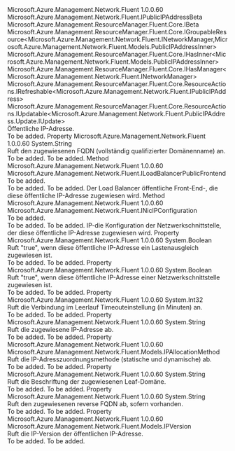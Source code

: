 <Type Name="IPublicIPAddress" FullName="Microsoft.Azure.Management.Network.Fluent.IPublicIPAddress">
  <TypeSignature Language="C#" Value="public interface IPublicIPAddress : Microsoft.Azure.Management.Network.Fluent.IPublicIPAddressBeta, Microsoft.Azure.Management.ResourceManager.Fluent.Core.IBeta, Microsoft.Azure.Management.ResourceManager.Fluent.Core.IGroupableResource&lt;Microsoft.Azure.Management.Network.Fluent.INetworkManager,Microsoft.Azure.Management.Network.Fluent.Models.PublicIPAddressInner&gt;, Microsoft.Azure.Management.ResourceManager.Fluent.Core.IHasInner&lt;Microsoft.Azure.Management.Network.Fluent.Models.PublicIPAddressInner&gt;, Microsoft.Azure.Management.ResourceManager.Fluent.Core.IHasManager&lt;Microsoft.Azure.Management.Network.Fluent.INetworkManager&gt;, Microsoft.Azure.Management.ResourceManager.Fluent.Core.ResourceActions.IRefreshable&lt;Microsoft.Azure.Management.Network.Fluent.IPublicIPAddress&gt;, Microsoft.Azure.Management.ResourceManager.Fluent.Core.ResourceActions.IUpdatable&lt;Microsoft.Azure.Management.Network.Fluent.PublicIPAddress.Update.IUpdate&gt;" />
  <TypeSignature Language="ILAsm" Value=".class public interface auto ansi abstract IPublicIPAddress implements class Microsoft.Azure.Management.Network.Fluent.IPublicIPAddressBeta, class Microsoft.Azure.Management.ResourceManager.Fluent.Core.IBeta, class Microsoft.Azure.Management.ResourceManager.Fluent.Core.IGroupableResource`2&lt;class Microsoft.Azure.Management.Network.Fluent.INetworkManager, class Microsoft.Azure.Management.Network.Fluent.Models.PublicIPAddressInner&gt;, class Microsoft.Azure.Management.ResourceManager.Fluent.Core.IHasId, class Microsoft.Azure.Management.ResourceManager.Fluent.Core.IHasInner`1&lt;class Microsoft.Azure.Management.Network.Fluent.Models.PublicIPAddressInner&gt;, class Microsoft.Azure.Management.ResourceManager.Fluent.Core.IHasManager`1&lt;class Microsoft.Azure.Management.Network.Fluent.INetworkManager&gt;, class Microsoft.Azure.Management.ResourceManager.Fluent.Core.IHasName, class Microsoft.Azure.Management.ResourceManager.Fluent.Core.IHasResourceGroup, class Microsoft.Azure.Management.ResourceManager.Fluent.Core.IResource, class Microsoft.Azure.Management.ResourceManager.Fluent.Core.ResourceActions.IIndexable, class Microsoft.Azure.Management.ResourceManager.Fluent.Core.ResourceActions.IRefreshable`1&lt;class Microsoft.Azure.Management.Network.Fluent.IPublicIPAddress&gt;, class Microsoft.Azure.Management.ResourceManager.Fluent.Core.ResourceActions.IUpdatable`1&lt;class Microsoft.Azure.Management.Network.Fluent.PublicIPAddress.Update.IUpdate&gt;" />
  <TypeSignature Language="DocId" Value="T:Microsoft.Azure.Management.Network.Fluent.IPublicIPAddress" />
  <TypeSignature Language="VB.NET" Value="Public Interface IPublicIPAddress&#xA;Implements IBeta, IGroupableResource(Of INetworkManager, PublicIPAddressInner), IHasInner(Of PublicIPAddressInner), IHasManager(Of INetworkManager), IPublicIPAddressBeta, IRefreshable(Of IPublicIPAddress), IUpdatable(Of IUpdate)" />
  <TypeSignature Language="F#" Value="type IPublicIPAddress = interface&#xA;    interface IGroupableResource&lt;INetworkManager, PublicIPAddressInner&gt;&#xA;    interface IResource&#xA;    interface IIndexable&#xA;    interface IHasId&#xA;    interface IHasName&#xA;    interface IHasResourceGroup&#xA;    interface IHasManager&lt;INetworkManager&gt;&#xA;    interface IHasInner&lt;PublicIPAddressInner&gt;&#xA;    interface IRefreshable&lt;IPublicIPAddress&gt;&#xA;    interface IUpdatable&lt;IUpdate&gt;&#xA;    interface IPublicIPAddressBeta&#xA;    interface IBeta" />
  <AssemblyInfo>
    <AssemblyName>Microsoft.Azure.Management.Network.Fluent</AssemblyName>
    <AssemblyVersion>1.0.0.60</AssemblyVersion>
  </AssemblyInfo>
  <Interfaces>
    <Interface>
      <InterfaceName>Microsoft.Azure.Management.Network.Fluent.IPublicIPAddressBeta</InterfaceName>
    </Interface>
    <Interface>
      <InterfaceName>Microsoft.Azure.Management.ResourceManager.Fluent.Core.IBeta</InterfaceName>
    </Interface>
    <Interface>
      <InterfaceName>Microsoft.Azure.Management.ResourceManager.Fluent.Core.IGroupableResource&lt;Microsoft.Azure.Management.Network.Fluent.INetworkManager,Microsoft.Azure.Management.Network.Fluent.Models.PublicIPAddressInner&gt;</InterfaceName>
    </Interface>
    <Interface>
      <InterfaceName>Microsoft.Azure.Management.ResourceManager.Fluent.Core.IHasInner&lt;Microsoft.Azure.Management.Network.Fluent.Models.PublicIPAddressInner&gt;</InterfaceName>
    </Interface>
    <Interface>
      <InterfaceName>Microsoft.Azure.Management.ResourceManager.Fluent.Core.IHasManager&lt;Microsoft.Azure.Management.Network.Fluent.INetworkManager&gt;</InterfaceName>
    </Interface>
    <Interface>
      <InterfaceName>Microsoft.Azure.Management.ResourceManager.Fluent.Core.ResourceActions.IRefreshable&lt;Microsoft.Azure.Management.Network.Fluent.IPublicIPAddress&gt;</InterfaceName>
    </Interface>
    <Interface>
      <InterfaceName>Microsoft.Azure.Management.ResourceManager.Fluent.Core.ResourceActions.IUpdatable&lt;Microsoft.Azure.Management.Network.Fluent.PublicIPAddress.Update.IUpdate&gt;</InterfaceName>
    </Interface>
  </Interfaces>
  <Docs>
    <summary>
            Öffentliche IP-Adresse.
            </summary>
    <remarks>To be added.</remarks>
  </Docs>
  <Members>
    <Member MemberName="Fqdn">
      <MemberSignature Language="C#" Value="public string Fqdn { get; }" />
      <MemberSignature Language="ILAsm" Value=".property instance string Fqdn" />
      <MemberSignature Language="DocId" Value="P:Microsoft.Azure.Management.Network.Fluent.IPublicIPAddress.Fqdn" />
      <MemberSignature Language="VB.NET" Value="Public ReadOnly Property Fqdn As String" />
      <MemberSignature Language="F#" Value="member this.Fqdn : string" Usage="Microsoft.Azure.Management.Network.Fluent.IPublicIPAddress.Fqdn" />
      <MemberType>Property</MemberType>
      <AssemblyInfo>
        <AssemblyName>Microsoft.Azure.Management.Network.Fluent</AssemblyName>
        <AssemblyVersion>1.0.0.60</AssemblyVersion>
      </AssemblyInfo>
      <ReturnValue>
        <ReturnType>System.String</ReturnType>
      </ReturnValue>
      <Docs>
        <summary>
            Ruft den zugewiesenen FQDN (vollständig qualifizierter Domänenname) an.
            </summary>
        <value>To be added.</value>
        <remarks>To be added.</remarks>
      </Docs>
    </Member>
    <Member MemberName="GetAssignedLoadBalancerFrontend">
      <MemberSignature Language="C#" Value="public Microsoft.Azure.Management.Network.Fluent.ILoadBalancerPublicFrontend GetAssignedLoadBalancerFrontend ();" />
      <MemberSignature Language="ILAsm" Value=".method public hidebysig newslot virtual instance class Microsoft.Azure.Management.Network.Fluent.ILoadBalancerPublicFrontend GetAssignedLoadBalancerFrontend() cil managed" />
      <MemberSignature Language="DocId" Value="M:Microsoft.Azure.Management.Network.Fluent.IPublicIPAddress.GetAssignedLoadBalancerFrontend" />
      <MemberSignature Language="VB.NET" Value="Public Function GetAssignedLoadBalancerFrontend () As ILoadBalancerPublicFrontend" />
      <MemberSignature Language="F#" Value="abstract member GetAssignedLoadBalancerFrontend : unit -&gt; Microsoft.Azure.Management.Network.Fluent.ILoadBalancerPublicFrontend" Usage="iPublicIPAddress.GetAssignedLoadBalancerFrontend " />
      <MemberType>Method</MemberType>
      <AssemblyInfo>
        <AssemblyName>Microsoft.Azure.Management.Network.Fluent</AssemblyName>
        <AssemblyVersion>1.0.0.60</AssemblyVersion>
      </AssemblyInfo>
      <ReturnValue>
        <ReturnType>Microsoft.Azure.Management.Network.Fluent.ILoadBalancerPublicFrontend</ReturnType>
      </ReturnValue>
      <Parameters />
      <Docs>
        <summary>To be added.</summary>
        <returns>To be added.</returns>
        <remarks>To be added.</remarks>
        <return>Der Load Balancer öffentliche Front-End-, die diese öffentliche IP-Adresse zugewiesen wird.</return>
      </Docs>
    </Member>
    <Member MemberName="GetAssignedNetworkInterfaceIPConfiguration">
      <MemberSignature Language="C#" Value="public Microsoft.Azure.Management.Network.Fluent.INicIPConfiguration GetAssignedNetworkInterfaceIPConfiguration ();" />
      <MemberSignature Language="ILAsm" Value=".method public hidebysig newslot virtual instance class Microsoft.Azure.Management.Network.Fluent.INicIPConfiguration GetAssignedNetworkInterfaceIPConfiguration() cil managed" />
      <MemberSignature Language="DocId" Value="M:Microsoft.Azure.Management.Network.Fluent.IPublicIPAddress.GetAssignedNetworkInterfaceIPConfiguration" />
      <MemberSignature Language="VB.NET" Value="Public Function GetAssignedNetworkInterfaceIPConfiguration () As INicIPConfiguration" />
      <MemberSignature Language="F#" Value="abstract member GetAssignedNetworkInterfaceIPConfiguration : unit -&gt; Microsoft.Azure.Management.Network.Fluent.INicIPConfiguration" Usage="iPublicIPAddress.GetAssignedNetworkInterfaceIPConfiguration " />
      <MemberType>Method</MemberType>
      <AssemblyInfo>
        <AssemblyName>Microsoft.Azure.Management.Network.Fluent</AssemblyName>
        <AssemblyVersion>1.0.0.60</AssemblyVersion>
      </AssemblyInfo>
      <ReturnValue>
        <ReturnType>Microsoft.Azure.Management.Network.Fluent.INicIPConfiguration</ReturnType>
      </ReturnValue>
      <Parameters />
      <Docs>
        <summary>To be added.</summary>
        <returns>To be added.</returns>
        <remarks>To be added.</remarks>
        <return>IP-die Konfiguration der Netzwerkschnittstelle, der diese öffentliche IP-Adresse zugewiesen wird.</return>
      </Docs>
    </Member>
    <Member MemberName="HasAssignedLoadBalancer">
      <MemberSignature Language="C#" Value="public bool HasAssignedLoadBalancer { get; }" />
      <MemberSignature Language="ILAsm" Value=".property instance bool HasAssignedLoadBalancer" />
      <MemberSignature Language="DocId" Value="P:Microsoft.Azure.Management.Network.Fluent.IPublicIPAddress.HasAssignedLoadBalancer" />
      <MemberSignature Language="VB.NET" Value="Public ReadOnly Property HasAssignedLoadBalancer As Boolean" />
      <MemberSignature Language="F#" Value="member this.HasAssignedLoadBalancer : bool" Usage="Microsoft.Azure.Management.Network.Fluent.IPublicIPAddress.HasAssignedLoadBalancer" />
      <MemberType>Property</MemberType>
      <AssemblyInfo>
        <AssemblyName>Microsoft.Azure.Management.Network.Fluent</AssemblyName>
        <AssemblyVersion>1.0.0.60</AssemblyVersion>
      </AssemblyInfo>
      <ReturnValue>
        <ReturnType>System.Boolean</ReturnType>
      </ReturnValue>
      <Docs>
        <summary>
            Ruft "true", wenn diese öffentliche IP-Adresse ein Lastenausgleich zugewiesen ist.
            </summary>
        <value>To be added.</value>
        <remarks>To be added.</remarks>
      </Docs>
    </Member>
    <Member MemberName="HasAssignedNetworkInterface">
      <MemberSignature Language="C#" Value="public bool HasAssignedNetworkInterface { get; }" />
      <MemberSignature Language="ILAsm" Value=".property instance bool HasAssignedNetworkInterface" />
      <MemberSignature Language="DocId" Value="P:Microsoft.Azure.Management.Network.Fluent.IPublicIPAddress.HasAssignedNetworkInterface" />
      <MemberSignature Language="VB.NET" Value="Public ReadOnly Property HasAssignedNetworkInterface As Boolean" />
      <MemberSignature Language="F#" Value="member this.HasAssignedNetworkInterface : bool" Usage="Microsoft.Azure.Management.Network.Fluent.IPublicIPAddress.HasAssignedNetworkInterface" />
      <MemberType>Property</MemberType>
      <AssemblyInfo>
        <AssemblyName>Microsoft.Azure.Management.Network.Fluent</AssemblyName>
        <AssemblyVersion>1.0.0.60</AssemblyVersion>
      </AssemblyInfo>
      <ReturnValue>
        <ReturnType>System.Boolean</ReturnType>
      </ReturnValue>
      <Docs>
        <summary>
            Ruft "true", wenn diese öffentliche IP-Adresse einer Netzwerkschnittstelle zugewiesen ist.
            </summary>
        <value>To be added.</value>
        <remarks>To be added.</remarks>
      </Docs>
    </Member>
    <Member MemberName="IdleTimeoutInMinutes">
      <MemberSignature Language="C#" Value="public int IdleTimeoutInMinutes { get; }" />
      <MemberSignature Language="ILAsm" Value=".property instance int32 IdleTimeoutInMinutes" />
      <MemberSignature Language="DocId" Value="P:Microsoft.Azure.Management.Network.Fluent.IPublicIPAddress.IdleTimeoutInMinutes" />
      <MemberSignature Language="VB.NET" Value="Public ReadOnly Property IdleTimeoutInMinutes As Integer" />
      <MemberSignature Language="F#" Value="member this.IdleTimeoutInMinutes : int" Usage="Microsoft.Azure.Management.Network.Fluent.IPublicIPAddress.IdleTimeoutInMinutes" />
      <MemberType>Property</MemberType>
      <AssemblyInfo>
        <AssemblyName>Microsoft.Azure.Management.Network.Fluent</AssemblyName>
        <AssemblyVersion>1.0.0.60</AssemblyVersion>
      </AssemblyInfo>
      <ReturnValue>
        <ReturnType>System.Int32</ReturnType>
      </ReturnValue>
      <Docs>
        <summary>
            Ruft die Verbindung im Leerlauf Timeouteinstellung (in Minuten) an.
            </summary>
        <value>To be added.</value>
        <remarks>To be added.</remarks>
      </Docs>
    </Member>
    <Member MemberName="IPAddress">
      <MemberSignature Language="C#" Value="public string IPAddress { get; }" />
      <MemberSignature Language="ILAsm" Value=".property instance string IPAddress" />
      <MemberSignature Language="DocId" Value="P:Microsoft.Azure.Management.Network.Fluent.IPublicIPAddress.IPAddress" />
      <MemberSignature Language="VB.NET" Value="Public ReadOnly Property IPAddress As String" />
      <MemberSignature Language="F#" Value="member this.IPAddress : string" Usage="Microsoft.Azure.Management.Network.Fluent.IPublicIPAddress.IPAddress" />
      <MemberType>Property</MemberType>
      <AssemblyInfo>
        <AssemblyName>Microsoft.Azure.Management.Network.Fluent</AssemblyName>
        <AssemblyVersion>1.0.0.60</AssemblyVersion>
      </AssemblyInfo>
      <ReturnValue>
        <ReturnType>System.String</ReturnType>
      </ReturnValue>
      <Docs>
        <summary>
            Ruft die zugewiesene IP-Adresse ab.
            </summary>
        <value>To be added.</value>
        <remarks>To be added.</remarks>
      </Docs>
    </Member>
    <Member MemberName="IPAllocationMethod">
      <MemberSignature Language="C#" Value="public Microsoft.Azure.Management.Network.Fluent.Models.IPAllocationMethod IPAllocationMethod { get; }" />
      <MemberSignature Language="ILAsm" Value=".property instance class Microsoft.Azure.Management.Network.Fluent.Models.IPAllocationMethod IPAllocationMethod" />
      <MemberSignature Language="DocId" Value="P:Microsoft.Azure.Management.Network.Fluent.IPublicIPAddress.IPAllocationMethod" />
      <MemberSignature Language="VB.NET" Value="Public ReadOnly Property IPAllocationMethod As IPAllocationMethod" />
      <MemberSignature Language="F#" Value="member this.IPAllocationMethod : Microsoft.Azure.Management.Network.Fluent.Models.IPAllocationMethod" Usage="Microsoft.Azure.Management.Network.Fluent.IPublicIPAddress.IPAllocationMethod" />
      <MemberType>Property</MemberType>
      <AssemblyInfo>
        <AssemblyName>Microsoft.Azure.Management.Network.Fluent</AssemblyName>
        <AssemblyVersion>1.0.0.60</AssemblyVersion>
      </AssemblyInfo>
      <ReturnValue>
        <ReturnType>Microsoft.Azure.Management.Network.Fluent.Models.IPAllocationMethod</ReturnType>
      </ReturnValue>
      <Docs>
        <summary>
            Ruft die IP-Adresszuordnungsmethode (statische und dynamische) ab.
            </summary>
        <value>To be added.</value>
        <remarks>To be added.</remarks>
      </Docs>
    </Member>
    <Member MemberName="LeafDomainLabel">
      <MemberSignature Language="C#" Value="public string LeafDomainLabel { get; }" />
      <MemberSignature Language="ILAsm" Value=".property instance string LeafDomainLabel" />
      <MemberSignature Language="DocId" Value="P:Microsoft.Azure.Management.Network.Fluent.IPublicIPAddress.LeafDomainLabel" />
      <MemberSignature Language="VB.NET" Value="Public ReadOnly Property LeafDomainLabel As String" />
      <MemberSignature Language="F#" Value="member this.LeafDomainLabel : string" Usage="Microsoft.Azure.Management.Network.Fluent.IPublicIPAddress.LeafDomainLabel" />
      <MemberType>Property</MemberType>
      <AssemblyInfo>
        <AssemblyName>Microsoft.Azure.Management.Network.Fluent</AssemblyName>
        <AssemblyVersion>1.0.0.60</AssemblyVersion>
      </AssemblyInfo>
      <ReturnValue>
        <ReturnType>System.String</ReturnType>
      </ReturnValue>
      <Docs>
        <summary>
            Ruft die Beschriftung der zugewiesenen Leaf-Domäne.
            </summary>
        <value>To be added.</value>
        <remarks>To be added.</remarks>
      </Docs>
    </Member>
    <Member MemberName="ReverseFqdn">
      <MemberSignature Language="C#" Value="public string ReverseFqdn { get; }" />
      <MemberSignature Language="ILAsm" Value=".property instance string ReverseFqdn" />
      <MemberSignature Language="DocId" Value="P:Microsoft.Azure.Management.Network.Fluent.IPublicIPAddress.ReverseFqdn" />
      <MemberSignature Language="VB.NET" Value="Public ReadOnly Property ReverseFqdn As String" />
      <MemberSignature Language="F#" Value="member this.ReverseFqdn : string" Usage="Microsoft.Azure.Management.Network.Fluent.IPublicIPAddress.ReverseFqdn" />
      <MemberType>Property</MemberType>
      <AssemblyInfo>
        <AssemblyName>Microsoft.Azure.Management.Network.Fluent</AssemblyName>
        <AssemblyVersion>1.0.0.60</AssemblyVersion>
      </AssemblyInfo>
      <ReturnValue>
        <ReturnType>System.String</ReturnType>
      </ReturnValue>
      <Docs>
        <summary>
            Ruft den zugewiesenen reverse FQDN ab, sofern vorhanden.
            </summary>
        <value>To be added.</value>
        <remarks>To be added.</remarks>
      </Docs>
    </Member>
    <Member MemberName="Version">
      <MemberSignature Language="C#" Value="public Microsoft.Azure.Management.Network.Fluent.Models.IPVersion Version { get; }" />
      <MemberSignature Language="ILAsm" Value=".property instance class Microsoft.Azure.Management.Network.Fluent.Models.IPVersion Version" />
      <MemberSignature Language="DocId" Value="P:Microsoft.Azure.Management.Network.Fluent.IPublicIPAddress.Version" />
      <MemberSignature Language="VB.NET" Value="Public ReadOnly Property Version As IPVersion" />
      <MemberSignature Language="F#" Value="member this.Version : Microsoft.Azure.Management.Network.Fluent.Models.IPVersion" Usage="Microsoft.Azure.Management.Network.Fluent.IPublicIPAddress.Version" />
      <MemberType>Property</MemberType>
      <AssemblyInfo>
        <AssemblyName>Microsoft.Azure.Management.Network.Fluent</AssemblyName>
        <AssemblyVersion>1.0.0.60</AssemblyVersion>
      </AssemblyInfo>
      <ReturnValue>
        <ReturnType>Microsoft.Azure.Management.Network.Fluent.Models.IPVersion</ReturnType>
      </ReturnValue>
      <Docs>
        <summary>
            Ruft die IP-Version der öffentlichen IP-Adresse.
            </summary>
        <value>To be added.</value>
        <remarks>To be added.</remarks>
      </Docs>
    </Member>
  </Members>
</Type>